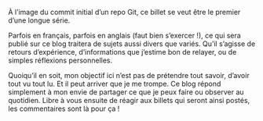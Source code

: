 <!--t Initial post! t-->

À l’image du commit initial d’un repo Git, ce billet se veut être le premier d’une longue série.

Parfois en français, parfois en anglais (faut bien s’exercer !), ce qui sera publié sur ce blog traitera de sujets aussi divers que variés. Qu’il s’agisse de retours d’expérience, d’informations que j’estime bon de relayer, ou de simples réflexions personnelles.

Quoiqu’il en soit, mon objectif ici n’est pas de prétendre tout savoir, d’avoir tout vu tout lu. Et il peut arriver que je me trompe. Ce blog répond simplement à mon envie de partager ce que je peux faire ou observer au quotidien.
Libre à vous ensuite de réagir aux billets qui seront ainsi postés, les commentaires sont là pour ça !